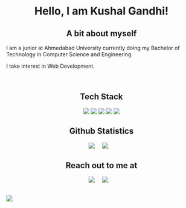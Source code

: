 <h1 align="center"> Hello, I am Kushal Gandhi!</h1>

<h2 align="center">A bit about myself</h2>
<p>I am a junior at Ahmedabad University currently doing my Bachelor of Technology in Computer Science and Engineering. 

I take interest in Web Development.    
 </p>

<br>

<h2 align="center"> Tech Stack</h2>
<p align="center"> 
<img src="https://img.shields.io/badge/Python-3776AB?style=for-the-badge&logo=python&logoColor=white">
<img src="https://img.shields.io/badge/JavaScript-323330?style=for-the-badge&logo=javascript&logoColor=F7DF1E">
<img src="https://img.shields.io/badge/Java-ED8B00?style=for-the-badge&logo=java&logoColor=white">
<img src="https://img.shields.io/badge/C%2B%2B-00599C?style=for-the-badge&logo=c%2B%2B&logoColor=white">
<img src="https://img.shields.io/badge/Git-F05032?style=for-the-badge&logo=git&logoColor=white">
</p>

<h2 align="center">Github Statistics </h2>
<p align="center">
<img src="https://github-readme-stats.vercel.app/api?username=kushalgandhi26&show_icons=true&theme=radical">&nbsp;&nbsp;&nbsp;&nbsp;
<img src="https://github-readme-stats.vercel.app/api/top-langs/?username=kushalgandhi26&layout=compact">&nbsp;&nbsp;&nbsp;&nbsp;
</p>

<h2 align="center">Reach out to me at</h2>
<p align="center">
  <a target="_blank"href="https://www.linkedin.com/in/kushal-gandhi-02b5811a1/"><img src="https://img.shields.io/badge/linkedin-%230077B5.svg?&style=for-the-badge&logo=linkedin&logoColor=white" /></a>&nbsp;&nbsp;&nbsp;&nbsp;
  <a href="mailto:kushalgandhi2601@gmail.com"><img src="https://img.shields.io/badge/gmail-%23D14836.svg?&style=for-the-badge&logo=gmail&logoColor=white" /></a>&nbsp;&nbsp;&nbsp;&nbsp;
</p>
<br>
<img src="https://komarev.com/ghpvc/?username=kushalgandhi26&style=flat-square">

<!---
- 👋 Hi, I’m @kushalgandhi26
- 👀 I’m interested in ...
- 🌱 I’m currently learning ...
- 💞️ I’m looking to collaborate on ...
- 📫 How to reach me ...

kushalgandhi26/kushalgandhi26 is a ✨ special ✨ repository because its `README.md` (this file) appears on your GitHub profile.
You can click the Preview link to take a look at your changes.
--->

